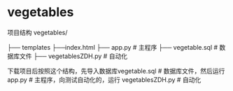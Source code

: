 # vegetables


项目结构
vegetables/

├── templates
     ├──index.html
├── app.py # 主程序
├── vegetable.sql # 数据库文件
├── vegetablesZDH.py # 自动化



下载项目后按照这个结构，先导入数据库vegetable.sql # 数据库文件，然后运行app.py # 主程序，向测试自动化的，运行 vegetablesZDH.py # 自动化
